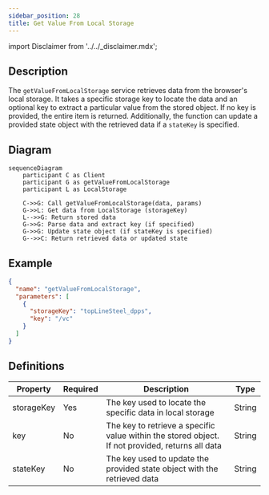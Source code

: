 ```yaml
---
sidebar_position: 28
title: Get Value From Local Storage
---
```


import Disclaimer from '../../\_disclaimer.mdx';

<Disclaimer />

## Description

The `getValueFromLocalStorage` service retrieves data from the browser's local storage. It takes a specific storage key to locate the data and an optional key to extract a particular value from the stored object. If no key is provided, the entire item is returned. Additionally, the function can update a provided state object with the retrieved data if a `stateKey` is specified.

## Diagram

```mermaid
sequenceDiagram
    participant C as Client
    participant G as getValueFromLocalStorage
    participant L as LocalStorage

    C->>G: Call getValueFromLocalStorage(data, params)
    G->>L: Get data from LocalStorage (storageKey)
    L-->>G: Return stored data
    G->>G: Parse data and extract key (if specified)
    G->>G: Update state object (if stateKey is specified)
    G-->>C: Return retrieved data or updated state
```

## Example

```json
{
  "name": "getValueFromLocalStorage",
  "parameters": [
    {
      "storageKey": "topLineSteel_dpps",
      "key": "/vc"
    }
  ]
}
```

## Definitions

| Property   | Required | Description                                                                                      | Type   |
| ---------- | -------- | ------------------------------------------------------------------------------------------------ | ------ |
| storageKey | Yes      | The key used to locate the specific data in local storage                                        | String |
| key        | No       | The key to retrieve a specific value within the stored object. If not provided, returns all data | String |
| stateKey   | No       | The key used to update the provided state object with the retrieved data                         | String |
